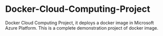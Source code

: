 # Docker-Cloud-Computing-Project
Docker Cloud Computing Project, it deploys a docker image in Microsoft Azure Platform. This is a complete demonstration project of docker image.

